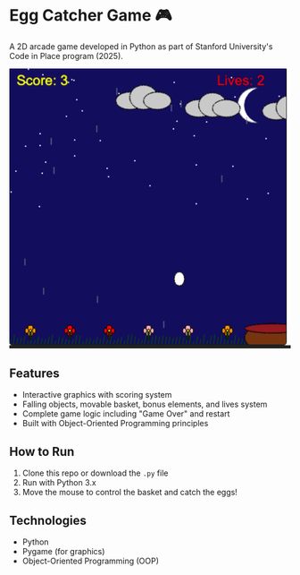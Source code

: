 
# Egg Catcher Game 🎮

A 2D arcade game developed in Python as part of Stanford University's Code in Place program (2025).  

![Game Screenshot](Screenshot.png)

## Features
- Interactive graphics with scoring system  
- Falling objects, movable basket, bonus elements, and lives system  
- Complete game logic including "Game Over" and restart  
- Built with Object-Oriented Programming principles  

## How to Run
1. Clone this repo or download the `.py` file  
2. Run with Python 3.x
3. Move the mouse to control the basket and catch the eggs!  

## Technologies
- Python  
- Pygame (for graphics)  
- Object-Oriented Programming (OOP)  
